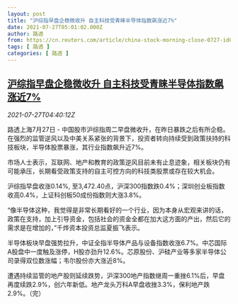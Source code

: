 ```yaml
---
layout: post
title: "沪综指早盘企稳微收升 自主科技受青睐半导体指数飙涨近7%"
date: 2021-07-27T05:01:02.000Z
author: 路透
from: https://cn.reuters.com/article/china-stock-morning-close-0727-idCNKBS2EX0BW
tags: [ 路透 ]
categories: [ 路透 ]
---
```

<!--1627362062000-->
[沪综指早盘企稳微收升 自主科技受青睐半导体指数飙涨近7%](https://cn.reuters.com/article/china-stock-morning-close-0727-idCNKBS2EX0BW)
------

<div>
<div><i>2021-07-27T04:40:12Z</i></div><p>路透上海7月27日 - 中国股市沪综指周二早盘微收升，在昨日暴跌之后有所企稳。在强烈的监管逆风以及中美关系紧张的背景下，投资者转向持续受到政策扶持的科技板块，半导体股票暴涨，其行业指数飙升近7%。</p><p>市场人士表示，互联网、地产和教育的政策逆风目前未有止息迹象，相关板块仍有可能承压，长期看受政策支持的自主可控方向的科技类股票或存在较大机会。</p><p>沪综指早盘收涨0.14%, 至3,472.40点，沪深300指数跌0.4%；深圳创业板指数收高0.4%，上证科创板50成份指数则大涨3.8%。</p><p>“像半导体这种，我觉得是非常长期看好的一个行业，因为本身从宏观来讲的话，政策在支持，加上引导资金，包括社会的资金全都在加大这方面的产出，然后它的需求是在增加的，”千烨资本投资总监夏振飞表示。</p><p>半导体板块早盘强势拉升，中证全指半导体产品与设备指数收涨6.7%。中芯国际A股盘中一度触及涨停，H股亦劲升12.6%。芯原股份、沪硅产业等多家半导体公司录得双位数涨幅；韦尔股份亦大涨近8%。</p><p>遭遇持续监管的地产股则延续跌势，沪深300地产指数继周一重挫6.1%后，早盘再度续跌2.9%，创六年新低。地产龙头万科A早盘收挫3.3%，保利地产跌2.9%。（完）</p>
</div>
